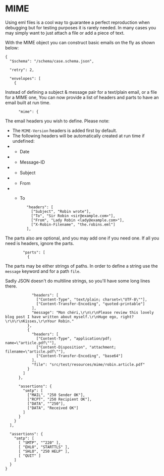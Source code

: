 MIME
====
Using eml files is a cool way to guarantee a perfect reproduction when debugging but for testing purposes it is rarely needed.
In many cases you may simply want to just attach a file or add a piece of text.

With the MIME object you can construct basic emails on the fly as shown below:

    {
      "$schema": "/schema/case.schema.json",

      "retry": 2,

      "envelopes": [
        {

Instead of defining a subject & message pair for a text/plain email, or a file for a MIME one,
You can now provide a list of headers and parts to have an email built at run time.

          "mime": {


The email headers you wish to define.
Please note:
 - The `MIME-Version` headers is added first by default.
 - The following headers will be automatically created at run time if undefined:
 - - Date
 - - Message-ID
 - - Subject
 - - From
 - - To

            "headers": [
              ["Subject", "Robin wrote"],
              ["To", "Sir Robin <sir@example.com>"],
              ["From", "Lady Robin <lady@example.com>"],
              ["X-Robin-Filename", "the.robins.eml"]
            ],

The parts also are optional, and you may add one if you need one.
If all you need is headers, ignore the parts.

            "parts": [
              {

The parts may be either strings of paths.
In order to define a string use the `message` keyword and for a path `file`.

Sadly JSON doesn't do multiline strings, so you'll have some long lines there.

                "headers": [
                  ["Content-Type", "text/plain; charset=\"UTF-8\""],
                  ["Content-Transfer-Encoding", "quoted-printable"]
                ],
                "message": "Mon chéri,\r\n\r\nPlease review this lovely blog post I have written about myself.\r\nHuge ego, right?\r\n\r\nKisses,\r\nYour Robin."
              },
              {
                "headers": [
                  ["Content-Type", "application/pdf; name=\"article.pdf\""],
                  ["Content-Disposition", "attachment; filename=\"article.pdf\""],
                  ["Content-Transfer-Encoding", "base64"]
                ],
                "file": "src/test/resources/mime/robin.article.pdf"
              }
            ]
          },

          "assertions": {
            "smtp": [
              ["MAIL", "250 Sender OK"],
              ["RCPT", "250 Recipient OK"],
              ["DATA", "^250"],
              ["DATA", "Received OK"]
            ]
          }
        }
      ],

      "assertions": {
        "smtp": [
          [ "SMTP", "^220" ],
          [ "EHLO", "STARTTLS" ],
          [ "SHLO", "250 HELP" ],
          [ "QUIT" ]
        ]
      }
    }